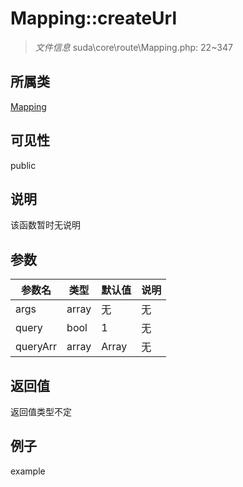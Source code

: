 # Mapping::createUrl



> *文件信息* suda\core\route\Mapping.php: 22~347

## 所属类 

[Mapping](../Mapping.md)

## 可见性

 public 

## 说明

该函数暂时无说明


## 参数


| 参数名 | 类型 | 默认值 | 说明 |
|--------|-----|-------|-------|
| args |  array | 无 | 无 |
| query |  bool | 1 | 无 |
| queryArr |  array | Array | 无 |



## 返回值

返回值类型不定


## 例子

example